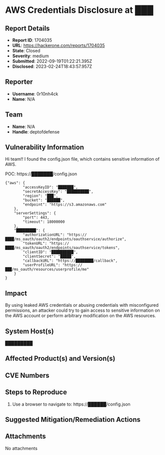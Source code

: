 # AWS Credentials Disclosure at ███ 

## Report Details
- **Report ID**: 1704035
- **URL**: https://hackerone.com/reports/1704035
- **State**: Closed
- **Severity**: medium
- **Submitted**: 2022-09-19T01:22:21.395Z
- **Disclosed**: 2023-02-24T18:43:57.957Z

## Reporter
- **Username**: 0r10nh4ck
- **Name**: N/A

## Team
- **Name**: N/A
- **Handle**: deptofdefense

## Vulnerability Information
Hi team!!
I found the config.json file, which contains sensitive information of AWS.

POC:
https://███████/config.json
```
{"aws": {
        "accessKeyID": "███████",
        "secretAccessKey": "██████████",
        "region": "███",
        "bucket": "██████",
        "endpoint": "https://s3.amazonaws.com"
    },
    "serverSettings": {
        "port": 443,
        "timeout": 18000000
    },
    "█████████": {
        "authorizationURL": "https://████/ms_oauth/oauth2/endpoints/oauthservice/authorize",
        "tokenURL": "https://████/ms_oauth/oauth2/endpoints/oauthservice/tokens",
        "clientID": "██████████",
        "clientSecret": "█████",
        "callbackURL": "https://████████/callback",
        "userProfileURL": "https://███/ms_oauth/resources/userprofile/me"
    }
}
```

## Impact

By using leaked AWS credentials or abusing credentials with misconfigured permissions, an attacker could try to gain access to sensitive information on the AWS account or perform arbitrary modification on the AWS resources.

## System Host(s)
█████████

## Affected Product(s) and Version(s)


## CVE Numbers


## Steps to Reproduce
1. Use a browser to navigate to: https://██████/config.json

## Suggested Mitigation/Remediation Actions




## Attachments
No attachments
